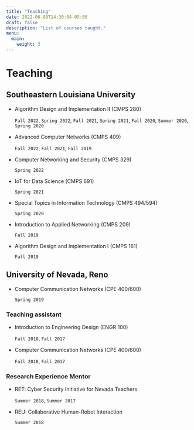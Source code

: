 ```yaml
---
title: "Teaching"
date: 2022-06-08T14:30:04-05:00
draft: false
description: "List of courses taught."
menu:
  main:
    weight: 3
---
```


# Teaching

## Southeastern Louisiana University

- Algorithm Design and Implementation II (CMPS 280)

  `Fall 2022`, `Spring 2022`, `Fall 2021`, `Spring 2021`, `Fall 2020`, `Summer 2020`, `Spring 2020`

- Advanced Computer Networks (CMPS 409)

  `Fall 2022`, `Fall 2021`, `Fall 2019`

- Computer Networking and Security (CMPS 329)

  `Spring 2022`

- IoT for Data Science (CMPS 691)

  `Spring 2021`

- Special Topics in Information Technology (CMPS 494/594)

  `Spring 2020`

- Introduction to Applied Networking (CMPS 209)

  `Fall 2019`

- Algorithm Design and Implementation I (CMPS 161)

  `Fall 2019`

## University of Nevada, Reno

- Computer Communication Networks (CPE 400/600)

  `Spring 2019`

### Teaching assistant

- Introduction to Engineering Design (ENGR 100)

  `Fall 2018`, `Fall 2017`

- Computer Communication Networks (CPE 400/600)

  `Fall 2018`, `Fall 2017`

### Research Experience Mentor

- RET: Cyber Security Initiative for Nevada Teachers

  `Summer 2018`, `Summer 2017`

- REU: Collaborative Human-Robot Interaction

  `Summer 2018`
